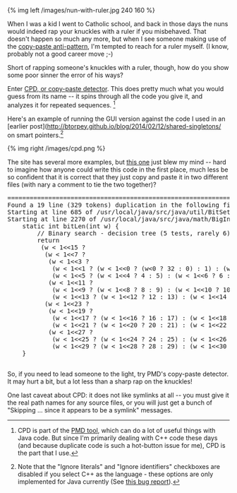 {% img left /images/nun-with-ruler.jpg 240 160 %} 

When I was a kid I went to Catholic school, and back in those days 
the nuns would indeed rap your knuckles with a ruler if you
misbehaved. That doesn't happen so much any more, but when I see someone 
making use of the [copy-paste anti-pattern](http://c2.com/cgi/wiki?CopyAndPasteProgramming), 
I'm tempted to reach for a ruler myself. 
(I know, probably not a good career move ;-)

Short of rapping someone's knuckles with a ruler, though, how do you show some poor sinner the error of his ways?

<!--more-->

Enter [CPD, or copy-paste detector](http://pmd.sourceforge.net/pmd-5.1.3/cpd-usage.html). 
This does pretty much what you would guess from its name -- it
spins through all the code you give it, and analyzes it for repeated sequences.
[^1]

Here's an example of running the GUI version against the code I used 
in an [earlier post](http://btorpey.github.io/blog/2014/02/12/shared-singletons/ on smart pointers.[^2]

{% img right /images/cpd.png %}

The site has several more examples, but [this one](http://pmd.sourceforge.net/pmd-5.1.3/cpdresults.txt) just blew my mind -- 
hard to imagine how anyone could write this code in
the first place, much less be so confident that it is correct that they just
copy and paste it in two different files (with nary a comment to tie the two
together)?

<pre>
=====================================================================
Found a 19 line (329 tokens) duplication in the following files: 
Starting at line 685 of /usr/local/java/src/java/util/BitSet.java
Starting at line 2270 of /usr/local/java/src/java/math/BigInteger.java
    static int bitLen(int w) {
        // Binary search - decision tree (5 tests, rarely 6)
        return
         (w < 1<<15 ?
          (w < 1<<7 ?
           (w < 1<<3 ?
            (w < 1<<1 ? (w < 1<<0 ? (w<0 ? 32 : 0) : 1) : (w < 1<<2 ? 2 : 3)) :
            (w < 1<<5 ? (w < 1<<4 ? 4 : 5) : (w < 1<<6 ? 6 : 7))) :
           (w < 1<<11 ?
            (w < 1<<9 ? (w < 1<<8 ? 8 : 9) : (w < 1<<10 ? 10 : 11)) :
            (w < 1<<13 ? (w < 1<<12 ? 12 : 13) : (w < 1<<14 ? 14 : 15)))) :
          (w < 1<<23 ?
           (w < 1<<19 ?
            (w < 1<<17 ? (w < 1<<16 ? 16 : 17) : (w < 1<<18 ? 18 : 19)) :
            (w < 1<<21 ? (w < 1<<20 ? 20 : 21) : (w < 1<<22 ? 22 : 23))) :
           (w < 1<<27 ?
            (w < 1<<25 ? (w < 1<<24 ? 24 : 25) : (w < 1<<26 ? 26 : 27)) :
            (w < 1<<29 ? (w < 1<<28 ? 28 : 29) : (w < 1<<30 ? 30 : 31)))));
    }

</pre>

So, if you need to lead someone to the light, try PMD's copy-paste detector.  It
may hurt a bit, but a lot less than a sharp rap on the knuckles!

One last caveat about CPD: it does not like symlinks at all -- you must give it the real path names for any source files, or
you will just get a bunch of "Skipping ... since it appears to be a symlink" messages.


[^1]: CPD is part of the [PMD tool](http://pmd.sourceforge.net/pmd-5.1.3/), which can do a lot of useful things with Java code. But since I'm primarily dealing with C++ code these days (and because duplicate code is such a hot-button issue for me), CPD is the part that I use.
[^2]: Note that the "Ignore literals" and "Ignore identifiers" checkboxes are disabled if you select C++ as the language - these options are only implemented for Java currently (See [this bug report](http://sourceforge.net/p/pmd/discussion/188193/thread/91553283)).
